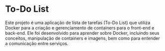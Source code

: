 # To-Do List
Este projeto é uma aplicação de lista de tarefas (To-Do List) que utiliza Docker para a criação e gerenciamento de containers para o front-end e back-end. Ele foi desenvolvido para aprender sobre Docker, incluindo seus conceitos, manipulação de containers e imagens, bem como para entender a comunicação entre serviços.
